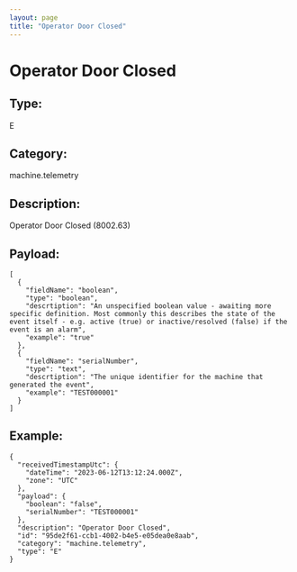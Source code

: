 ```yaml
---
layout: page
title: "Operator Door Closed"
---
```


# Operator Door Closed

## Type:

E

## Category:

machine.telemetry

## Description: 

Operator Door Closed (8002.63)

## Payload:

```
[
  {
    "fieldName": "boolean",
    "type": "boolean",
    "descrtiption": "An unspecified boolean value - awaiting more specific definition. Most commonly this describes the state of the event itself - e.g. active (true) or inactive/resolved (false) if the event is an alarm",
    "example": "true"
  },
  {
    "fieldName": "serialNumber",
    "type": "text",
    "descrtiption": "The unique identifier for the machine that generated the event",
    "example": "TEST000001"
  }
]
```

## Example:

```
{
  "receivedTimestampUtc": {
    "dateTime": "2023-06-12T13:12:24.000Z",
    "zone": "UTC"
  },
  "payload": {
    "boolean": "false",
    "serialNumber": "TEST000001"
  },
  "description": "Operator Door Closed",
  "id": "95de2f61-ccb1-4002-b4e5-e05dea0e8aab",
  "category": "machine.telemetry",
  "type": "E"
}
```
